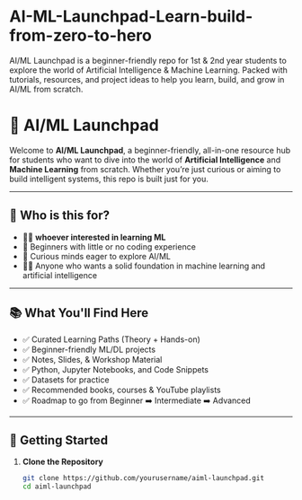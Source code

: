 # AI-ML-Launchpad-Learn-build-from-zero-to-hero
AI/ML Launchpad is a beginner-friendly repo for 1st &amp; 2nd year students to explore the world of Artificial Intelligence &amp; Machine Learning. Packed with tutorials, resources, and project ideas to help you learn, build, and grow in AI/ML from scratch.


# 🚀 AI/ML Launchpad

Welcome to **AI/ML Launchpad**, a beginner-friendly, all-in-one resource hub for students who want to dive into the world of **Artificial Intelligence** and **Machine Learning** from scratch. Whether you’re just curious or aiming to build intelligent systems, this repo is built just for you.

---

## 🎯 Who is this for?

- 👨‍🎓 **whoever interested in learning ML**
- 🧠 Beginners with little or no coding experience
- 🤖 Curious minds eager to explore AI/ML
- 👩‍💻 Anyone who wants a solid foundation in machine learning and artificial intelligence

---

## 📚 What You'll Find Here

- ✅ Curated Learning Paths (Theory + Hands-on)
- ✅ Beginner-friendly ML/DL projects
- ✅ Notes, Slides, & Workshop Material
- ✅ Python, Jupyter Notebooks, and Code Snippets
- ✅ Datasets for practice
- ✅ Recommended books, courses & YouTube playlists
- ✅ Roadmap to go from Beginner ➡️ Intermediate ➡️ Advanced

---

## 🚦 Getting Started

1. **Clone the Repository**
   ```bash
   git clone https://github.com/yourusername/aiml-launchpad.git
   cd aiml-launchpad
